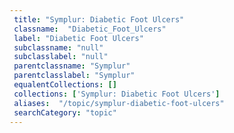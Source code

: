 ```yaml
--- 
 title: "Symplur: Diabetic Foot Ulcers" 
 classname:  "Diabetic_Foot_Ulcers" 
 label: "Diabetic Foot Ulcers" 
 subclassname: "null" 
 subclasslabel: "null" 
 parentclassname: "Symplur" 
 parentclasslabel: "Symplur" 
 equalentCollections: [] 
 collections: ['Symplur: Diabetic Foot Ulcers']
 aliases:  "/topic/symplur-diabetic-foot-ulcers"  
 searchCategory: "topic" 
---
```

